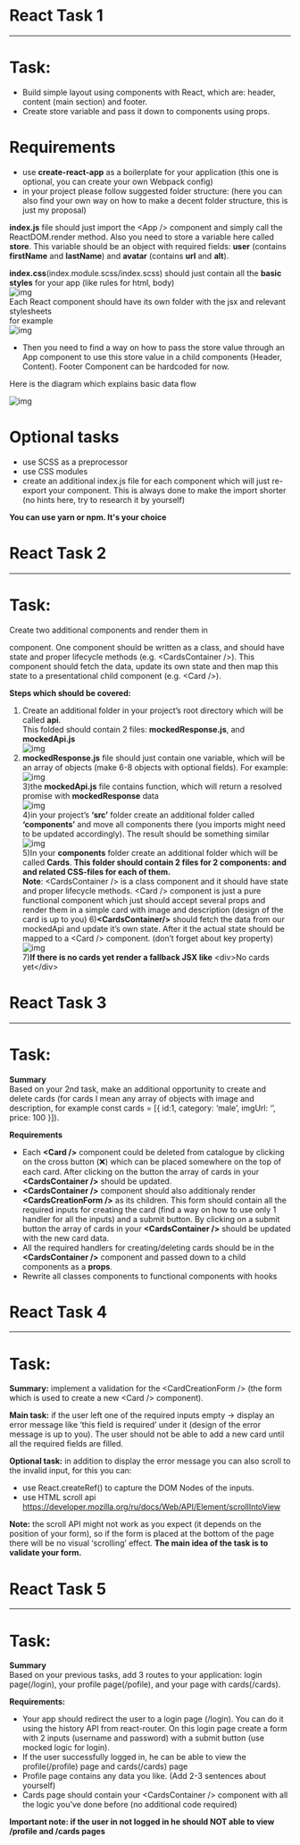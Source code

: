 # React Task 1
***
# Task:  

* Build simple layout using components with React, which are: header, content (main section) and footer.  
* Create store variable and pass it down to components using props.  

# Requirements 

* use **create-react-app** as a boilerplate for your application (this one is optional, you can create your own Webpack config) 
* in your project please follow suggested folder structure: (here you can also find your own way on how to make a decent folder structure, this is just my proposal)

**index.js** file should just import the \<App /> component and simply call the ReactDOM.render method. Also you need to store a variable here called **store**. This variable should be an object with required fields: **user** (contains **firstName** and **lastName**) and **avatar** (contains **url** and **alt**).  

**index.css**(index.module.scss/index.scss) should just contain all the **basic styles** for your app (like rules for html, body)  
![img](https://user-images.githubusercontent.com/61491916/113913638-3ce6dd80-97e5-11eb-9f0e-b20b40d81592.png)  
Each React component should have its own folder with the jsx and relevant stylesheets   
for example  
![img](https://user-images.githubusercontent.com/61491916/113914117-d31b0380-97e5-11eb-8c61-f0bb2a3585ef.png)  
* Then you need to find a way on how to pass the store value through an App component to use this store value in a child components (Header, Content). Footer Component can be hardcoded for now.   

Here is the diagram which explains basic data flow   

![img](https://user-images.githubusercontent.com/61491916/113914368-268d5180-97e6-11eb-9e17-202e78664e91.png)  

# Optional tasks 
* use SCSS as a preprocessor 
* use CSS modules 
* create an additional index.js file for each component which will just re-export your component. This is always done to make the import shorter (no hints here, try to research it by yourself)  

**You can use yarn or npm. It's your choice**  

# React Task 2
***
# Task:  

Create two additional components and render them in <Main /> component. One component should be written as a class, and should have state and proper lifecycle methods (e.g. \<CardsContainer />). This component should fetch the data, update its own state and then map this state to a presentational child component (e.g. \<Card />).  

**Steps which should be covered:**
1) Create an additional folder in your project’s root directory which will be called **api**.  
This folded should contain 2 files: **mockedResponse.js**, and **mockedApi.js**  
![img](https://user-images.githubusercontent.com/61491916/115148412-1c7e1500-a068-11eb-9b37-21c32d3f6b32.png)  
2) **mockedResponse.js** file should just contain one variable, which will be an array of objects (make 6-8 objects with optional fields). For example:  
![img](https://user-images.githubusercontent.com/61491916/115148442-433c4b80-a068-11eb-936b-dfe2f1dfafda.png)  
3)the **mockedApi.js** file contains function, which will return a resolved promise with **mockedResponse**  data  
![img](https://user-images.githubusercontent.com/61491916/115148457-5c44fc80-a068-11eb-928b-f0d8aa4bcf9d.png)  
4)in your project’s **‘src’** folder create an additional folder called **‘components’** and move all components there (you imports might need to be updated accordingly). 
The result should be something similar  
![img](https://user-images.githubusercontent.com/61491916/115148507-98785d00-a068-11eb-8cbb-b979e93e46f8.png)  
5)In your **components** folder create an additional folder which will be called **Cards**. 
**This folder should contain 2 files for 2 components: <CardsContainer/> and <Card /> and related CSS-files for each of them.**  
**Note**: \<CardsContainer /> is a class component and it should have state and proper lifecycle methods. \<Card /> component is just a pure functional component which just should accept several props and render them in a simple card with image and description (design of the card is up to you) 
6)**\<CardsContainer/>** should fetch the data from our mockedApi and update it’s own state. After it the actual state should be mapped to a \<Card /> component. (don’t forget about key property)  
![img](https://user-images.githubusercontent.com/61491916/115148559-c8276500-a068-11eb-815d-44f242163b0a.png)  
7)**If there is no cards yet render a fallback JSX like** \<div>No cards yet\</div>  

# React Task 3
***
# Task: 

**Summary**  
Based on your 2nd task, make an additional opportunity to create and delete cards (for cards I mean any array of objects with image and description, for example const cards = \[{ id:1, category: ‘male’, imgUrl: ‘’, price: 100 }]).  

**Requirements**  
* Each **\<Card />** component could be deleted from catalogue by clicking on the cross button (❌) which can be placed somewhere on the top of each card. After clicking on the button the array of cards in your **\<CardsContainer />** should be updated.  
* **\<CardsContainer />** component should also additionaly render **\<CardsCreationForm />** as its children. This form should contain all the required inputs for creating the card (find a way on how to use only 1 handler for all the inputs) and a submit button. By clicking on a submit button the array of cards in your **\<CardsContainer />** should be updated with the new card data.  
* All the required handlers for creating/deleting cards should be in the **\<CardsContainer />** component and passed down to a child components as a **props**.  
* Rewrite all classes components to functional components with hooks  

# React Task 4 
***
# Task: 

**Summary:** implement a validation for the \<CardCreationForm /> (the form which is used to create a new \<Card /> component).  

**Main task:** if the user left one of the required inputs empty -> display an error message like ‘this field is required’ under it (design of the error message is up to you). The user should not be able to add a new card until all the required fields are filled.  

**Optional task:**  in addition to display the error message you can also scroll to the invalid input, for this you can:  
* use React.createRef() to capture the DOM Nodes of the inputs.  
* use HTML scroll api https://developer.mozilla.org/ru/docs/Web/API/Element/scrollIntoView  

**Note:**  the scroll API might not work as you expect (it depends on the position of your form), so if the form is placed at the bottom of the page there will be no visual ‘scrolling’ effect. **The main idea of the task is to validate your form.**  

# React Task 5 
***
# Task: 
**Summary**  
Based on your previous tasks, add 3 routes to your application: login page(/login), your profile page(/pofile), and your page with cards(/cards).  

**Requirements:** 
* Your app should redirect the user to a login page (/login). You can do it using the history API from react-router. On this login page create a form with 2 inputs (username and password) with a submit button (use mocked logic for login).  
* If the user successfully logged in, he can be able to view the profile(/profile) page and cards(/cards) page  
* Profile page contains any data you like. (Add 2-3 sentences about yourself)  
* Cards page should contain your \<CardsContainer /> component with all the logic you’ve done before (no additional code required)  

**Important note: if the user in not logged in he should NOT able to view /profile and /cards pages** 
